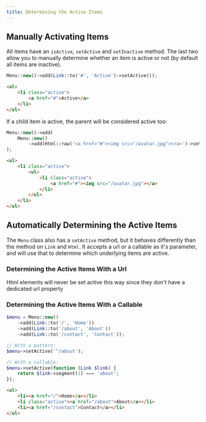 ```yaml
---
title: Determining the Active Items
---
```


## Manually Activating Items

All items have an `isActive`, `setActive` and `setInactive` method. The last two allow you to manually determine whether an item is active or not (by default all items are inactive).

```php
Menu::new()->add(Link::to('#', 'Active')->setActive());
```

```html
<ul>
    <li class="active">
        <a href="#">Active</a>
    </li>
</ul>
```

If a child item is active, the parent will be considered active too:

```php
Menu::new()->add(
    Menu::new()
        ->add(Html::raw('<a href="#"><img src="/avatar.jpg"></a>')->setActive())
);
```

```html
<ul>
    <li class="active">
        <ul>
            <li class="active">
                <a href="#"><img src="/avatar.jpg"></a>
            </li>
        </ul>
    </li>
</ul>
```

## Automatically Determining the Active Items

The `Menu` class also has a `setActive` method, but it behaves differently than the method on `Link` and `Html`. It accepts a url or a callable as it's parameter, and will use that to determine which underlying items are active.

### Determining the Active Items With a Url


<div class="alert -info">
Html elements will never be set active this way since they don't have a dedicated url property
</div>

### Determining the Active Items With a Callable

```php
$menu = Menu::new()
    ->add(Link::to('/', 'Home'))
    ->add(Link::to('/about', 'About'))
    ->add(Link::to('/contact', 'Contact'));

// With a pattern:
$menu->setActive('^/about');

// With a callable:
$menu->setActive(function (Link $link) {
    return $link->segment(1) === 'about';
});
```

```html
<ul>
    <li><a href="/">Home</a></li>
    <li class="active"><a href="/about">About</a></li>
    <li><a href="/contact">Contact</a></li>
</ul>
```
